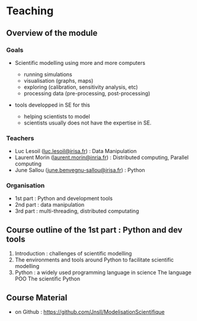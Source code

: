 # Teaching

## Overview of the module
### Goals

- Scientific modelling using more and more computers
    - running simulations
    - visualisation (graphs, maps)
    - exploring (calibration, sensitivity analysis, etc)
    - processing data (pre-processing, post-processing)

- tools developped in SE for this
    - helping scientists to model
    - scientists usually does not have the expertise in SE.

### Teachers
 - Luc Lesoil (luc.lesoil@irisa.fr) : Data Manipulation
 - Laurent Morin (laurent.morin@inria.fr) : Distributed computing, Parallel computing
 - June Sallou (june.benvegnu-sallou@irisa.fr) : Python

### Organisation

- 1st part : Python and development tools
- 2nd part : data manipulation
- 3rd part : multi-threading, distributed computating

## Course outline of the 1st part : Python and dev tools

1. Introduction : challenges of scientific modelling
2. The environments and tools around Python to facilitate scientific modelling
3. Python : a widely used programming language in science
    The language
    POO
    The scientific Python

## Course Material

- on Github : https://github.com/Jnsll/ModelisationScientifique
